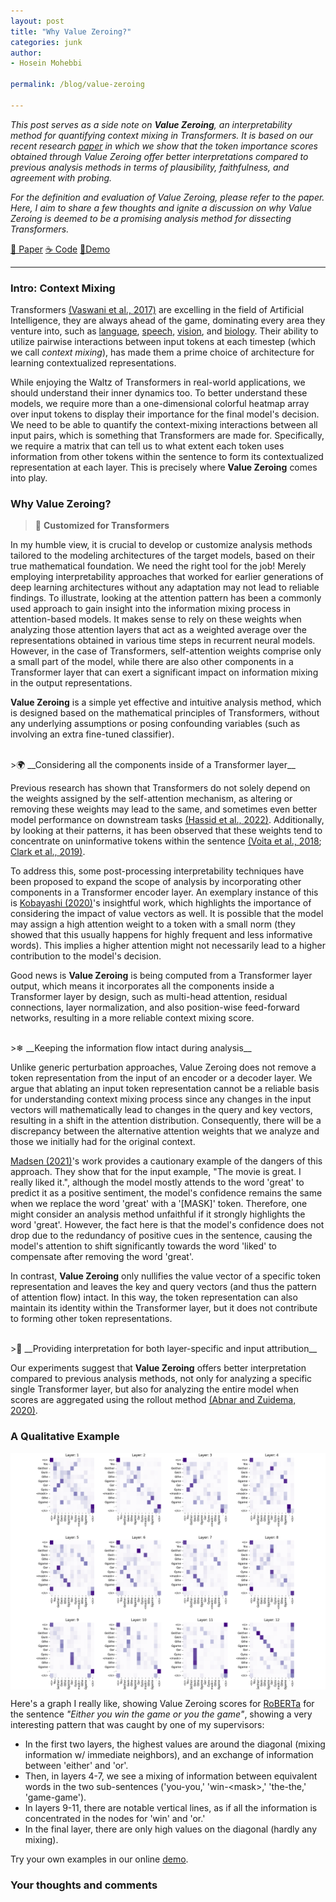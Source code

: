 ```yaml
---
layout: post
title: "Why Value Zeroing?"
categories: junk
author:
- Hosein Mohebbi

permalink: /blog/value-zeroing

---
```


<i>This post serves as a side note on __Value Zeroing__, an interpretability method for quantifying context mixing in Transformers. 
It is based on our recent research [paper](https://arxiv.org/abs/2301.12971) in which we show that the token importance scores obtained through Value Zeroing offer better interpretations compared to previous analysis methods in terms of plausibility, faithfulness, and agreement with probing.</i>

<i>For the definition and evaluation of Value Zeroing, please refer to the paper. Here, I aim to share a few thoughts and ignite a discussion on why Value Zeroing is deemed to be a promising analysis method for dissecting Transformers.</i>

<a class="my-button" href="https://arxiv.org/pdf/2301.12971.pdf">📃 Paper</a>
<a class="my-button" href="https://github.com/hmohebbi/ValueZeroing">☕ Code</a>
<a class="my-button" href="https://huggingface.co/spaces/amsterdamNLP/value-zeroing">🤗Demo</a>

---

### Intro: Context Mixing
Transformers [(Vaswani et al., 2017)](https://papers.nips.cc/paper_files/paper/2017/hash/3f5ee243547dee91fbd053c1c4a845aa-Abstract.html) are excelling in the field of Artificial Intelligence, they are always ahead of the game, dominating every area they venture into, such as [language](https://papers.nips.cc/paper/2020/hash/1457c0d6bfcb4967418bfb8ac142f64a-Abstract.html), [speech](https://arxiv.org/abs/2212.04356), [vision](https://arxiv.org/abs/2010.11929), and [biology](https://www.nature.com/articles/s41586-021-03819-2). Their ability to utilize pairwise interactions between input tokens at each timestep (which we call <i>context mixing</i>), has made them a prime choice of architecture for learning contextualized representations. 

While enjoying the Waltz of Transformers in real-world applications, we should understand their inner dynamics too. To better understand these models, we require more than a one-dimensional colorful heatmap array over input tokens to display their importance for the final model's decision.
We need to be able to quantify the context-mixing interactions between all input pairs, which is something that Transformers are made for. Specifically, we require a matrix that can tell us to what extent each token uses information from other tokens within the sentence to form its contextualized representation at each layer. This is precisely where __Value Zeroing__ comes into play.


### Why Value Zeroing?
>🔨 __Customized for Transformers__ 

In my humble view, it is crucial to develop or customize analysis methods tailored to the modeling architectures of the target models, based on their true mathematical foundation. 
We need the right tool for the job! Merely employing interpretability approaches that worked for earlier generations of deep learning architectures without any adaptation may not lead to reliable findings.
To illustrate, looking at the attention pattern has been a commonly used approach to gain insight into the information mixing process in attention-based models. It makes sense to rely on these weights when analyzing those attention layers that act as a weighted average over the representations obtained in various time steps in recurrent neural models. However, in the case of Transformers, self-attention weights comprise only a small part of the model, while there are also other components in a Transformer layer that can exert a significant impact on information mixing in the output representations.

__Value Zeroing__ is a simple yet effective and intuitive analysis method, which is designed based on the mathematical principles of Transformers, without any underlying assumptions or posing confounding variables (such as involving an extra fine-tuned classifier).

<br>
>🌍 __Considering all the components inside of a Transformer layer__

Previous research has shown that Transformers do not solely depend on the weights assigned by the self-attention mechanism, as altering or removing these weights may lead to the same, and sometimes even better model performance on downstream tasks [(Hassid et al., 2022)](https://aclanthology.org/2022.findings-emnlp.101/). Additionally, by looking at their patterns, it has been observed that these weights tend to concentrate on uninformative tokens within the sentence [(Voita et al., 2018](https://aclanthology.org/P18-1117/); [Clark et al., 2019)](https://aclanthology.org/W19-4828/).

To address this, some post-processing interpretability techniques have been proposed to expand the scope of analysis by incorporating other components in a Transformer encoder layer. An exemplary instance of this is [Kobayashi (2020)](https://aclanthology.org/2020.emnlp-main.574/)'s insightful work, which highlights the importance of considering the impact of value vectors as well. It is possible that the model may assign a high attention weight to a token with a small norm (they showed that this usually happens for highly frequent and less
informative words). This implies a higher attention might not necessarily lead to a higher contribution to the model's decision.

Good news is __Value Zeroing__ is being computed from a Transformer layer output, which means it incorporates all the components inside a Transformer layer by design, such as multi-head attention, residual connections, layer normalization, and also
position-wise feed-forward networks, resulting in a more reliable
context mixing score.

<br>
>❄ __Keeping the information flow intact during analysis__

Unlike generic perturbation approaches, Value Zeroing does not remove a token representation from the input of an encoder or a decoder layer. We argue that ablating an input token representation cannot be a reliable basis for understanding context mixing process since any changes in the input vectors will mathematically lead to changes in the query and key vectors, resulting in a shift in the attention distribution. Consequently, there will be a discrepancy between the alternative attention weights that we analyze and those we initially had for the original context. 

[Madsen (2021)](https://aclanthology.org/2022.findings-emnlp.125/)'s work provides a cautionary example of the dangers of this approach. They show that for the input example, "The movie is great. I really liked it.", although the model mostly attends to the word 'great' to predict it as a positive sentiment, the model's confidence remains the same when we replace the word 'great' with a '[MASK]' token. Therefore, one might consider an analysis method unfaithful if it strongly highlights the word 'great'. However, the fact here is that the model's confidence does not drop due to the redundancy of positive cues in the sentence, causing the model's attention to shift significantly towards the word 'liked' to compensate after removing the word 'great'.

In contrast, __Value Zeroing__ only nullifies the value vector of a specific token representation and leaves the key and query vectors (and thus the pattern of attention flow) intact. In this way, the token representation can also maintain its identity within the Transformer layer, but it does not contribute to forming other token representations.

<br>
>🧐 __Providing interpretation for both layer-specific and input attribution__

Our experiments suggest that __Value Zeroing__ offers better interpretation compared to previous analysis methods, not only for analyzing a specific single Transformer layer, but also for analyzing the entire model when scores are aggregated using the rollout method [(Abnar and Zuidema,
2020)](https://aclanthology.org/2020.acl-main.385/).


### A Qualitative Example
<img align="center" src="/resources/posts/vz.png">

Here's a graph I really like, showing Value Zeroing scores for [RoBERTa](https://arxiv.org/abs/1907.11692) for the sentence <i>"Either you win the game or you <mask> the game"</i>, showing a very interesting pattern that was caught by one of my supervisors:
* In the first two layers, the highest values are around the diagonal (mixing information w/ immediate neighbors), and an exchange of information between 'either' and 'or'.
* Then, in layers 4-7, we see a mixing of information between equivalent words in the two sub-sentences ('you-you,' 'win-\<mask\>,' 'the-the,' 'game-game').
* In layers 9-11, there are notable vertical lines, as if all the information is concentrated in the nodes for 'win' and 'or.'
* In the final layer, there are only high values on the diagonal (hardly any mixing).

  
Try your own examples in our online [demo](https://huggingface.co/spaces/amsterdamNLP/value-zeroing).
<br>

### Your thoughts and comments

<script src="https://utteranc.es/client.js"
        repo="hmohebbi/hmohebbi.github.io"
        issue-term="title"
        theme="github-light"
        crossorigin="anonymous"
        async>
</script>
